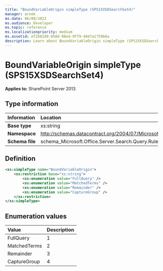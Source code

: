 ```yaml
---
title: "BoundVariableOrigin simpleType (SPS15XSDSearchSet4)"
manager: arnek
ms.date: 06/09/2022
ms.audience: Developer
ms.topic: reference
ms.localizationpriority: medium
ms.assetid: ef2b82d9-950d-08ed-9ff9-4047a1759b6a
description: Learn about BoundVariableOrigin simpleType (SPS15XSDSearchSet4).
---
```


# BoundVariableOrigin simpleType (SPS15XSDSearchSet4)

**Applies to:** SharePoint Server 2013

## Type information

|Information|Location|
|:-----|:-----|
|**Base type** <br/> |xs:string  <br/> |
|**Namespace** <br/> |http://schemas.datacontract.org/2004/07/Microsoft.Office.Server.Search.Query.Rules  <br/> |
|**Schema file** <br/> |schema_Microsoft.Office.Server.Search.Query.Rules.xsd  <br/> |

## Definition

```XML
<xs:simpleType name="BoundVariableOrigin">
    <xs:restriction base="xs:string">
        <xs:enumeration value="FullQuery" />
        <xs:enumeration value="MatchedTerms" />
        <xs:enumeration value="Remainder" />
        <xs:enumeration value="CaptureGroup" />
    </xs:restriction>
</xs:simpleType>

```

## Enumeration values

|**Value**|**Description**|
|:-----|:-----|
|FullQuery  <br/> |1  <br/> |
|MatchedTerms  <br/> |2  <br/> |
|Remainder  <br/> |3  <br/> |
|CaptureGroup  <br/> |4  <br/> |
